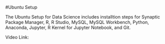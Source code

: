#Ubuntu Setup

The Ubuntu Setup for Data Science includes installtion steps for Synaptic Package Manager, R, R Studio, MySQL, MySQL Workbench, Python, Anaconda, Jupyter, R Kernel for Jupyter Notebook, and Git.

Video Link: